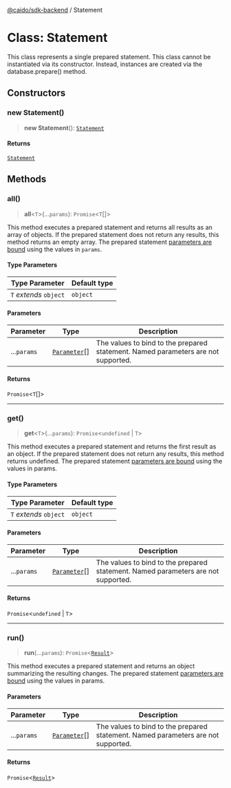 [@caido/sdk-backend](../index.md) / Statement

# Class: Statement

This class represents a single prepared statement. This class cannot be instantiated via its constructor.
Instead, instances are created via the database.prepare() method.

## Constructors

### new Statement()

> **new Statement**(): [`Statement`](Statement.md)

#### Returns

[`Statement`](Statement.md)

## Methods

### all()

> **all**\<`T`\>(...`params`): `Promise`\<`T`[]\>

This method executes a prepared statement and returns all results as an array of objects.
If the prepared statement does not return any results, this method returns an empty array.
The prepared statement [parameters are bound](https://www.sqlite.org/c3ref/bind_blob.html) using the values in `params`.

#### Type Parameters

| Type Parameter | Default type |
| ------ | ------ |
| `T` *extends* `object` | `object` |

#### Parameters

| Parameter | Type | Description |
| ------ | ------ | ------ |
| ...`params` | [`Parameter`](../type-aliases/Parameter.md)[] | The values to bind to the prepared statement. Named parameters are not supported. |

#### Returns

`Promise`\<`T`[]\>

***

### get()

> **get**\<`T`\>(...`params`): `Promise`\<`undefined` \| `T`\>

This method executes a prepared statement and returns the first result as an object.
If the prepared statement does not return any results, this method returns undefined.
The prepared statement [parameters are bound](https://www.sqlite.org/c3ref/bind_blob.html) using the values in params.

#### Type Parameters

| Type Parameter | Default type |
| ------ | ------ |
| `T` *extends* `object` | `object` |

#### Parameters

| Parameter | Type | Description |
| ------ | ------ | ------ |
| ...`params` | [`Parameter`](../type-aliases/Parameter.md)[] | The values to bind to the prepared statement. Named parameters are not supported. |

#### Returns

`Promise`\<`undefined` \| `T`\>

***

### run()

> **run**(...`params`): `Promise`\<[`Result`](../type-aliases/Result.md)\>

This method executes a prepared statement and returns an object summarizing the resulting changes.
The prepared statement [parameters are bound](https://www.sqlite.org/c3ref/bind_blob.html) using the values in params.

#### Parameters

| Parameter | Type | Description |
| ------ | ------ | ------ |
| ...`params` | [`Parameter`](../type-aliases/Parameter.md)[] | The values to bind to the prepared statement. Named parameters are not supported. |

#### Returns

`Promise`\<[`Result`](../type-aliases/Result.md)\>
